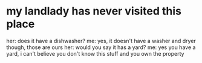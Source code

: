 <!--
id: 386229
link: http://tumblr.atmos.org/post/386229/my-landlady-has-never-visited-this-place
slug: my-landlady-has-never-visited-this-place
date: Tue Mar 27 2007 12:01:50 GMT-0700 (PDT)
publish: 2007-03-027
tags: 
title: my landlady has never visited this place
-->


my landlady has never visited this place
========================================

her: does it have a dishwasher? me: yes, it doesn't have a washer and
dryer though, those are ours her: would you say it has a yard? me: yes
you have a yard, i can't believe you don't know this stuff and you own
the property

